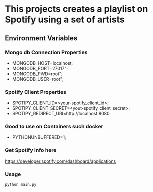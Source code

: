 # This projects creates a playlist on Spotify using a set of artists

## Environment Variables
### Mongo db Connection Properties
- MONGODB_HOST=localhost;
- MONGODB_PORT=27017";
- MONGODB_PWD=root";
- MONGODB_USER=root";

### Spotify Client Properties
- SPOTIPY_CLIENT_ID=<your-spotify_client_id>;
- SPOTIPY_CLIENT_SECRET=<yout-spotify_client_secret>;
- SPOTIPY_REDIRECT_URI=http://localhost:8080

### Good to use on Containers such docker
- PYTHONUNBUFFERED=1;

### Get Spotify Info here
https://developer.spotify.com/dashboard/applications


### Usage
```python main.py```
